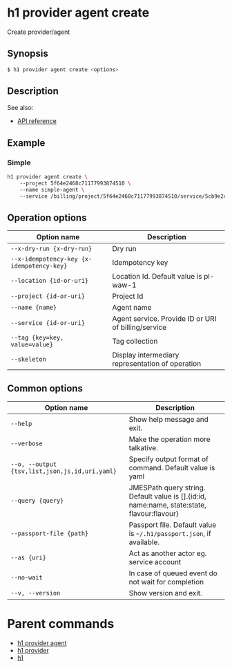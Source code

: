 
# h1 provider agent create

Create provider/agent

## Synopsis

```bash
$ h1 provider agent create <options>
```

## Description

See also:

* [API reference](https://api.hyperone.com/v2/docs#operation/provider_project_agent_create)

## Example


### Simple

```bash
h1 provider agent create \ 
	--project 5f64e2468c71177993874510 \ 
	--name simple-agent \ 
	--service /billing/project/5f64e2468c71177993874510/service/5cb9e2c1467ad031486f9d87
```

## Operation options

| Option name                                   | Description                                         |
| --------------------------------------------- | --------------------------------------------------- |
| ```--x-dry-run {x-dry-run}```                 | Dry run                                             |
| ```--x-idempotency-key {x-idempotency-key}``` | Idempotency key                                     |
| ```--location {id-or-uri}```                  | Location Id. Default value is pl-waw-1              |
| ```--project {id-or-uri}```                   | Project Id                                          |
| ```--name {name}```                           | Agent name                                          |
| ```--service {id-or-uri}```                   | Agent service. Provide ID or URI of billing/service |
| ```--tag {key=key, value=value}```            | Tag collection                                      |
| ```--skeleton```                              | Display intermediary representation of operation    |

## Common options

| Option name                                        | Description                                                                                    |
| -------------------------------------------------- | ---------------------------------------------------------------------------------------------- |
| ```--help```                                       | Show help message and exit.                                                                    |
| ```--verbose```                                    | Make the operation more talkative.                                                             |
| ```--o, --output {tsv,list,json,js,id,uri,yaml}``` | Specify output format of command. Default value is yaml                                        |
| ```--query {query}```                              | JMESPath query string. Default value is [].\{id:id, name:name, state:state, flavour:flavour\}  |
| ```--passport-file {path}```                       | Passport file. Default value is ```~/.h1/passport.json```, if available.                       |
| ```--as {uri}```                                   | Act as another actor eg. service account                                                       |
| ```--no-wait```                                    | In case of queued event do not wait for completion                                             |
| ```--v, --version```                               | Show version and exit.                                                                         |

# Parent commands

* [h1 provider agent](./../README.md)
* [h1 provider](./../../README.md)
* [h1](./../../../README.md)
